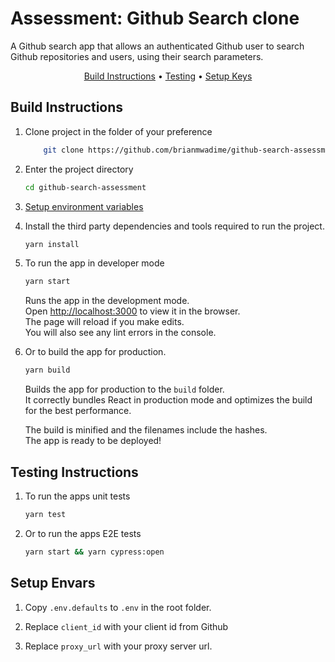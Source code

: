 # Assessment: Github Search clone

<p>
A Github search app that allows an authenticated Github user to search
Github repositories and users, using their search parameters.
</p>

<p align="center">
    <a href="#-build-instructions">Build Instructions</a> •
    <a href="#-testing-instructions">Testing</a> •
    <a href="#-setup-keys">Setup Keys</a>
</p>

## Build Instructions

1. Clone project in the folder of your preference

   ```bash
       git clone https://github.com/brianmwadime/github-search-assessment.git
   ```

2. Enter the project directory

   ```bash
   cd github-search-assessment
   ```

3. <a href="#-setup-envars">Setup environment variables</a>

4. Install the third party dependencies and tools required to run the project.

   ```bash
   yarn install
   ```

5. To run the app in developer mode

   ```bash
   yarn start
   ```

   Runs the app in the development mode.\
   Open [http://localhost:3000](http://localhost:3000) to view it in the browser.\
   The page will reload if you make edits.\
   You will also see any lint errors in the console.

6. Or to build the app for production.

   ```bash
   yarn build
   ```

   Builds the app for production to the `build` folder.\
   It correctly bundles React in production mode and optimizes the build for the best performance.

   The build is minified and the filenames include the hashes.\
   The app is ready to be deployed!

## Testing Instructions

1. To run the apps unit tests

   ```bash
   yarn test
   ```

2. Or to run the apps E2E tests

   ```bash
   yarn start && yarn cypress:open
   ```

## Setup Envars

1. Copy `.env.defaults` to `.env` in the root folder.

2. Replace `client_id` with your client id from Github

3. Replace `proxy_url` with your proxy server url.
